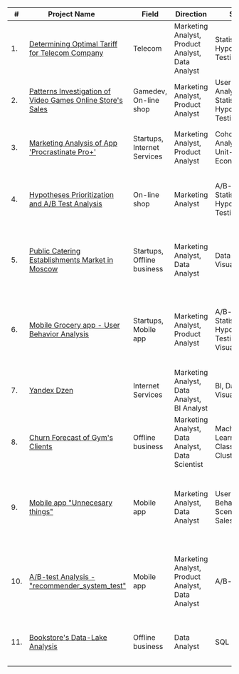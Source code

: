 | #    | <div style="width:190px">Project Name</div>           | Field              | Direction   | Skills      | Stack    |
| ---- | ---------------------------------| ------------------ | ----------- | ----------- | -------- |
| 1.   | [Determining Optimal Tariff for Telecom Company](https://github.com/damsshakirov/data_analyst_projects/tree/main/projects_rus/1_statistical_data_analysis) | Telecom | Marketing Analyst, Product Analyst, <br/> Data Analyst | Statistical Hypotheses Testing | python, pandas, numpy, scipy, <br/> matplotlib |
| 2.   | [Patterns Investigation of Video Games Online Store's Sales](https://github.com/damsshakirov/data_analyst_projects/tree/main/projects_rus/2_combined_project_1) | Gamedev, On-line shop | Marketing Analyst, Product Analyst | User Portrait Analysis, <br/> Statistical Hypotheses Testing | python, pandas, numpy, scipy, <br/> matplotlib |
| 3.   | [Marketing Analysis of App 'Procrastinate Pro+'](https://github.com/damsshakirov/data_analyst_projects/tree/main/projects_rus/3_business_metrics_analysis) | Startups, Internet Services | Marketing Analyst, Product Analyst | Cohort Analysis, Unit-Economics | python, pandas, numpy, datetime, <br/> matplotlib |
| 4.   | [Hypotheses Prioritization and A/B Test Analysis](https://github.com/damsshakirov/data_analyst_projects/tree/main/projects_rus/4_decision_making_in_business) | On-line shop | Marketing Analyst | A/B-tests, Statistical Hypotheses Testing | python, pandas, numpy, datetime, math, scipy, matplotlib |
| 5.   | [Public Catering Establishments Market in Moscow](https://github.com/damsshakirov/data_analyst_projects/tree/main/projects_rus/5_storytelling_using_graphs) | Startups, Offline business | Marketing Analyst, <br/> Data Analyst | Data Visualization | python, pandas, numpy, scipy, requests, <br/> matplotlib, seaborn, plotly |
| 6.   | [Mobile Grocery app - User Behavior Analysis](https://github.com/damsshakirov/data_analyst_projects/tree/main/projects_rus/) | Startups, Mobile app | Marketing Analyst, Product Analyst | A/B-test, Statistical Hypotheses Testing, Data Visualization | python, pandas, numpy, datetime, math, scipy, <br/> matplotlib, seaborn, plotly |
| 7.   | [Yandex Dzen](https://github.com/damsshakirov/data_analyst_projects/tree/main/projects_rus/7_dashboard) | Internet Services | Marketing Analyst, <br/> Data Analyst, BI Analyst | BI, Data Visualization | python, SQLAlchemy, PostgreSQL, Tableau |
| 8.   | [Churn Forecast of Gym's Clients](https://github.com/damsshakirov/data_analyst_projects/tree/main/projects_rus/8_machine_learning) | Offline business | Marketing Analyst, <br/> Data Analyst, Data Scientist | Machine Learning, Classification, Clustering | python, pandas, numpy, <br/> matplotlib, seaborn, <br/> scikit-learn |
| 9.   | [Mobile app "Unnecesary things"](https://github.com/damsshakirov/data_analyst_projects/tree/main/projects_rus/9_final_project/9_1_mobile_app) | Mobile app | Marketing Analyst, <br/> Data Analyst | User's Behaviour Scenarios, <br/> Sales Funnel | python, pandas, numpy, datetime, scipy, <br/> matplotlib, seaborn, plotly |
| 10.   | [A/B-test Analysis - "recommender_system_test"](https://github.com/damsshakirov/data_analyst_projects/tree/main/projects_rus/9_final_project/9_2_ab_test) | Mobile app | Marketing Analyst, Product Analyst, <br/> Data Analyst | A/B-test | python, pandas, numpy, datetime, scipy, <br/> matplotlib, seaborn, plotly |
| 11.   | [Bookstore's Data-Lake Analysis](https://github.com/damsshakirov/data_analyst_projects/tree/main/projects_rus/9_final_project/9_3_sql) | Offline business | Data Analyst | SQL | python, pandas, create_engine, SQLAlchemy, PostgreSQL|